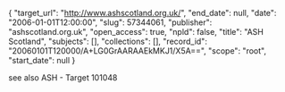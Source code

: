 {
  "target_url": "http://www.ashscotland.org.uk/", 
  "end_date": null, 
  "date": "2006-01-01T12:00:00", 
  "slug": 57344061, 
  "publisher": "ashscotland.org.uk", 
  "open_access": true, 
  "npld": false, 
  "title": "ASH Scotland", 
  "subjects": [], 
  "collections": [], 
  "record_id": "20060101T120000/A+LG0GrAARAAEkMKJ1/X5A==", 
  "scope": "root", 
  "start_date": null
}

see also ASH - Target 101048